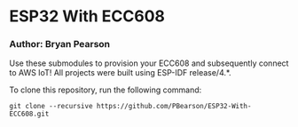 # ESP32 With ECC608

### Author: Bryan Pearson

Use these submodules to provision your ECC608 and subsequently connect to AWS IoT! All projects were built using ESP-IDF release/4.*.

To clone this repository, run the following command:

```
git clone --recursive https://github.com/PBearson/ESP32-With-ECC608.git
```